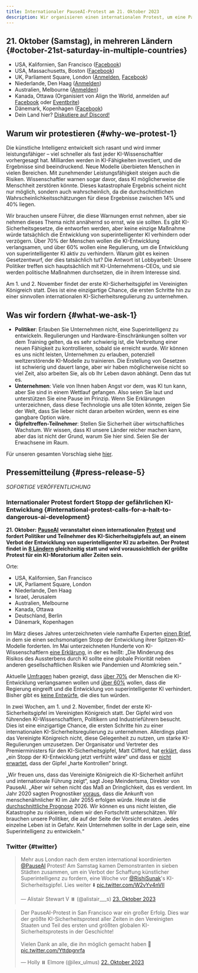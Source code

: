 ```yaml
---
title: Internationaler PauseAI-Protest am 21. Oktober 2023
description: Wir organisieren einen internationalen Protest, um eine Pause bei der Entwicklung gefährlicher künstlicher Intelligenz zu fordern.
---
```


<script>
    import WidgetConsent from '$lib/components/widget-consent/WidgetConsent.svelte'
</script>

## 21. Oktober (Samstag), in mehreren Ländern {#october-21st-saturday-in-multiple-countries}

- USA, Kalifornien, San Francisco ([Facebook](https://fb.me/1RbYq9H2hOFQ4yi))
- USA, Massachusetts, Boston ([Facebook](https://facebook.com/events/s/pauseai-protest-boston-make-th/6647554948613714/?mibextid=RQdjqZ))
- UK, Parliament Square, London ([Anmelden](https://www.mixily.com/event/4774799330762010477), [Facebook](https://www.facebook.com/events/644748401084077))
- Niederlande, Den Haag ([Anmelden](https://www.mixily.com/event/8536294863402363208))
- Australien, Melbourne ([Anmelden](https://www.mixily.com/event/8471341506387452508))
- Kanada, Ottawa (Organisiert von Align the World, anmelden auf [Facebook](https://www.facebook.com/events/243643008241929/) oder [Eventbrite](https://www.eventbrite.com/e/ai-safety-and-ethics-rally-tickets-725729686027))
- Dänemark, Kopenhagen ([Facebook](https://www.facebook.com/events/869443424535827))
- Dein Land hier? [Diskutiere auf Discord!](https://discord.gg/anXWYCCdH5)

## Warum wir protestieren {#why-we-protest-1}

Die künstliche Intelligenz entwickelt sich rasant und wird immer leistungsfähiger – viel schneller als fast jeder KI-Wissenschaftler vorhergesagt hat.
Milliarden werden in KI-Fähigkeiten investiert, und die Ergebnisse sind beeindruckend.
Neue Modelle überbieten Menschen in vielen Bereichen.
Mit zunehmender Leistungsfähigkeit steigen auch die Risiken.
Wissenschaftler warnen sogar davor, dass KI möglicherweise die Menschheit zerstören könnte.
Dieses katastrophale Ergebnis scheint nicht nur möglich, sondern auch wahrscheinlich, da die durchschnittlichen Wahrscheinlichkeitsschätzungen für diese Ergebnisse zwischen 14% und 40% liegen.

Wir brauchen unsere Führer, die diese Warnungen ernst nehmen, aber sie nehmen dieses Thema nicht annähernd so ernst, wie sie sollten.
Es gibt KI-Sicherheitsgesetze, die entworfen werden, aber keine einzige Maßnahme würde tatsächlich die Entwicklung von superintelligenter KI verhindern oder verzögern.
Über 70% der Menschen wollen die KI-Entwicklung verlangsamen, und über 60% wollen eine Regulierung, um die Entwicklung von superintelligenter KI aktiv zu verhindern.
Warum gibt es keinen Gesetzentwurf, der dies tatsächlich tut?
Die Antwort ist Lobbyarbeit: Unsere Politiker treffen sich hauptsächlich mit KI-Unternehmens-CEOs, und sie werden politische Maßnahmen durchsetzen, die in ihrem Interesse sind.

Am 1. und 2. November findet der erste KI-Sicherheitsgipfel im Vereinigten Königreich statt.
Dies ist eine einzigartige Chance, die ersten Schritte hin zu einer sinnvollen internationalen KI-Sicherheitsregulierung zu unternehmen.

## Was wir fordern {#what-we-ask-1}

- **Politiker**: Erlauben Sie Unternehmen nicht, eine Superintelligenz zu entwickeln. Regulierungen und Hardware-Einschränkungen sollten vor dem Training gelten, da es sehr schwierig ist, die Verbreitung einer neuen Fähigkeit zu kontrollieren, sobald sie erreicht wurde. Wir können es uns nicht leisten, Unternehmen zu erlauben, potenziell weltzerstörende KI-Modelle zu trainieren. Die Erstellung von Gesetzen ist schwierig und dauert lange, aber wir haben möglicherweise nicht so viel Zeit, also arbeiten Sie, als ob Ihr Leben davon abhängt. Denn das tut es.
- **Unternehmen**: Viele von Ihnen haben Angst vor dem, was KI tun kann, aber Sie sind in einem Wettlauf gefangen. Also seien Sie laut und unterstützen Sie eine Pause im Prinzip. Wenn Sie Erklärungen unterzeichnen, dass diese Technologie uns alle töten könnte, zeigen Sie der Welt, dass Sie lieber nicht daran arbeiten würden, wenn es eine gangbare Option wäre.
- **Gipfeltreffen-Teilnehmer**: Stellen Sie Sicherheit über wirtschaftliches Wachstum. Wir wissen, dass KI unsere Länder reicher machen kann, aber das ist nicht der Grund, warum Sie hier sind. Seien Sie der Erwachsene im Raum.

Für unseren gesamten Vorschlag siehe [hier](/proposal).

## Pressemitteilung {#press-release-5}

_SOFORTIGE VERÖFFENTLICHUNG_

### Internationaler Protest fordert Stopp der gefährlichen KI-Entwicklung {#international-protest-calls-for-a-halt-to-dangerous-ai-development}

**21. Oktober:** [**PauseAI**](https://pauseai.info/) **veranstaltet einen internationalen** [**Protest**](https://pauseai.info/2023-oct) **und fordert Politiker und Teilnehmer des KI-Sicherheitsgipfels auf, an einem Verbot der Entwicklung von superintelligenter KI zu arbeiten. Der Protest findet in** [**8 Ländern**](https://pauseai.info/2023-oct) **gleichzeitig statt und wird voraussichtlich der größte Protest für ein KI-Moratorium aller Zeiten sein.**

Orte:

- USA, Kalifornien, San Francisco
- UK, Parliament Square, London
- Niederlande, Den Haag
- Israel, Jerusalem
- Australien, Melbourne
- Kanada, Ottawa
- Deutschland, Berlin
- Dänemark, Kopenhagen

Im März dieses Jahres unterzeichneten viele namhafte Experten [einen Brief](https://futureoflife.org/open-letter/pause-giant-ai-experiments/#:~:text=We%20call%20on%20all%20AI,more%20powerful%20than%20GPT%2D4.&text=AI%20systems%20with%20human%2Dcompetitive,acknowledged%20by%20top%20AI%20labs.), in dem sie einen sechsmonatigen Stopp der Entwicklung ihrer Spitzen-KI-Modelle forderten. Im Mai unterzeichneten Hunderte von KI-Wissenschaftlern [eine Erklärung](https://www.safe.ai/statement-on-ai-risk), in der es heißt: „Die Minderung des Risikos des Aussterbens durch KI sollte eine globale Priorität neben anderen gesellschaftlichen Risiken wie Pandemien und Atomkrieg sein.“

Aktuelle [Umfragen](https://pauseai.info/polls-and-surveys) haben gezeigt, dass [über 70%](https://www.vox.com/future-perfect/2023/8/18/23836362/ai-slow-down-poll-regulation) der Menschen die KI-Entwicklung verlangsamen wollen und [über 60%](https://www.vox.com/future-perfect/2023/9/19/23879648/americans-artificial-general-intelligence-ai-policy-poll) wollen, dass die Regierung eingreift und die Entwicklung von superintelligenter KI verhindert. Bisher gibt es [keine Entwürfe](https://twitter.com/PauseAI/status/1706605169608159458), die dies tun würden.

In zwei Wochen, am 1. und 2. November, findet der erste KI-Sicherheitsgipfel im Vereinigten Königreich statt. Der Gipfel wird von führenden KI-Wissenschaftlern, Politikern und Industrieführern besucht. Dies ist eine einzigartige Chance, die ersten Schritte hin zu einer internationalen KI-Sicherheitsregulierung zu unternehmen. Allerdings plant das Vereinigte Königreich nicht, diese Gelegenheit zu nutzen, um starke KI-Regulierungen umzusetzen. Der Organisator und Vertreter des Premierministers für den KI-Sicherheitsgipfel, Matt Clifford, hat [erklärt](https://twitter.com/PauseAI/status/1709845853668553065), dass „ein Stopp der KI-Entwicklung jetzt verfrüht wäre“ und dass er [nicht erwartet](https://twitter.com/matthewclifford/status/1708819574739587356), dass der Gipfel „harte Kontrollen“ bringt.

„Wir freuen uns, dass das Vereinigte Königreich die KI-Sicherheit anführt und internationale Führung zeigt“, sagt Joep Meindertsma, Direktor von PauseAI. „Aber wir sehen nicht das Maß an Dringlichkeit, das es verdient. Im Jahr 2020 sagten Prognostiker [voraus](https://www.metaculus.com/questions/3479/date-weakly-general-ai-is-publicly-known/), dass die Ankunft von menschenähnlicher KI im Jahr 2055 erfolgen würde. Heute ist die [durchschnittliche Prognose](https://www.metaculus.com/questions/3479/date-weakly-general-ai-is-publicly-known/) 2026. Wir können es uns nicht leisten, die Katastrophe zu riskieren, indem wir den Fortschritt unterschätzen. Wir brauchen unsere Politiker, die auf der Seite der Vorsicht erraten. Jedes einzelne Leben ist in Gefahr. Kein Unternehmen sollte in der Lage sein, eine Superintelligenz zu entwickeln.“

### Twitter {#twitter}

<WidgetConsent>
<div><blockquote class="twitter-tweet"><p lang="en" dir="ltr">Mehr aus London nach dem ersten international koordinierten <a href="https://twitter.com/PauseAI?ref_src=twsrc%5Etfw">@PauseAI</a> Protest! Am Samstag kamen Demonstranten in sieben Städten zusammen, um ein Verbot der Schaffung künstlicher Superintelligenz zu fordern, eine Woche vor <a href="https://twitter.com/RishiSunak?ref_src=twsrc%5Etfw">@RishiSunak</a>&#39;s KI-Sicherheitsgipfel. Lies weiter ⬇️ <a href="https://t.co/W2vYv4nVIl">pic.twitter.com/W2vYv4nVIl</a></p>&mdash; Alistair Stewart V ⏸️ (@alistair___s) <a href="https://twitter.com/alistair___s/status/1716566914242121768?ref_src=twsrc%5Etfw">23. Oktober 2023</a></blockquote> <script async src="https://platform.twitter.com/widgets.js" charset="utf-8"></script></div>
</WidgetConsent>

<WidgetConsent>
<div><blockquote class="twitter-tweet"><p lang="en" dir="ltr">Der PauseAI-Protest in San Francisco war ein großer Erfolg. Dies war der größte KI-Sicherheitsprotest aller Zeiten in den Vereinigten Staaten und Teil des ersten und größten globalen KI-Sicherheitsprotests in der Geschichte! <br><br>Vielen Dank an alle, die ihn möglich gemacht haben 🩷 <a href="https://t.co/Yttdpgnrfa">pic.twitter.com/Yttdpgnrfa</a></p>&mdash; Holly ⏸️ Elmore (@ilex_ulmus) <a href="https://twitter.com/ilex_ulmus/status/1715954127954751932?ref_src=twsrc%5Etfw">22. Oktober 2023</a></blockquote> <script async src="https://platform.twitter.com/widgets.js" charset="utf-8"></script></div>
</WidgetConsent>
